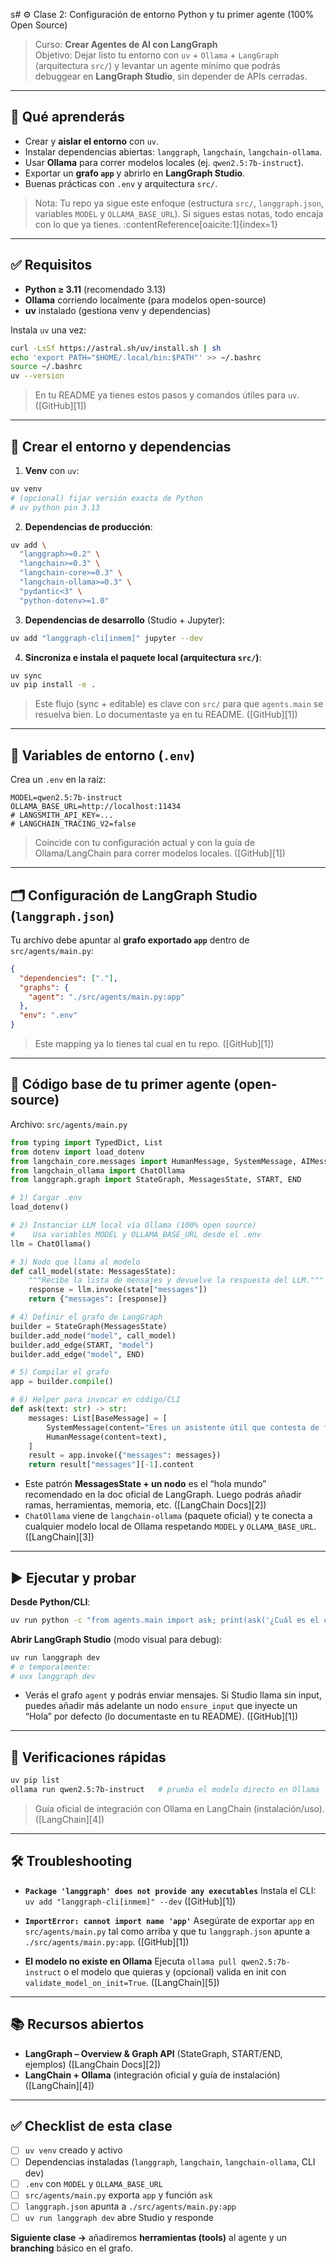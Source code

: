 s# ⚙️ Clase 2: Configuración de entorno Python y tu primer agente (100% Open Source)

> Curso: **Crear Agentes de AI con LangGraph**  
> Objetivo: Dejar listo tu entorno con `uv` + `Ollama` + `LangGraph` (arquitectura `src/`) y levantar un agente mínimo que podrás debuggear en **LangGraph Studio**, sin depender de APIs cerradas.

---

## 🧩 Qué aprenderás
- Crear y **aislar el entorno** con `uv`.
- Instalar dependencias abiertas: `langgraph`, `langchain`, `langchain-ollama`.
- Usar **Ollama** para correr modelos locales (ej. `qwen2.5:7b-instruct`).
- Exportar un **grafo `app`** y abrirlo en **LangGraph Studio**.
- Buenas prácticas con `.env` y arquitectura `src/`.

> Nota: Tu repo ya sigue este enfoque (estructura `src/`, `langgraph.json`, variables `MODEL` y `OLLAMA_BASE_URL`). Si sigues estas notas, todo encaja con lo que ya tienes. :contentReference[oaicite:1]{index=1}

---

## ✅ Requisitos
- **Python ≥ 3.11** (recomendado 3.13)
- **Ollama** corriendo localmente (para modelos open-source)
- **uv** instalado (gestiona venv y dependencias)

Instala `uv` una vez:

```bash
curl -LsSf https://astral.sh/uv/install.sh | sh
echo 'export PATH="$HOME/.local/bin:$PATH"' >> ~/.bashrc
source ~/.bashrc
uv --version
````

> En tu README ya tienes estos pasos y comandos útiles para `uv`. ([GitHub][1])

---

## 🧱 Crear el entorno y dependencias

1. **Venv** con `uv`:

```bash
uv venv
# (opcional) fijar versión exacta de Python
# uv python pin 3.13
```

2. **Dependencias de producción**:

```bash
uv add \
  "langgraph>=0.2" \
  "langchain>=0.3" \
  "langchain-core>=0.3" \
  "langchain-ollama>=0.3" \
  "pydantic<3" \
  "python-dotenv>=1.0"
```

3. **Dependencias de desarrollo** (Studio + Jupyter):

```bash
uv add "langgraph-cli[inmem]" jupyter --dev
```

4. **Sincroniza e instala el paquete local (arquitectura `src/`)**:

```bash
uv sync
uv pip install -e .
```

> Este flujo (sync + editable) es clave con `src/` para que `agents.main` se resuelva bien. Lo documentaste ya en tu README. ([GitHub][1])

---

## 🔑 Variables de entorno (`.env`)

Crea un `.env` en la raíz:

```env
MODEL=qwen2.5:7b-instruct
OLLAMA_BASE_URL=http://localhost:11434
# LANGSMITH_API_KEY=...
# LANGCHAIN_TRACING_V2=false
```

> Coincide con tu configuración actual y con la guía de Ollama/LangChain para correr modelos locales. ([GitHub][1])

---

## 🗂️ Configuración de LangGraph Studio (`langgraph.json`)

Tu archivo debe apuntar al **grafo exportado `app`** dentro de `src/agents/main.py`:

```json
{
  "dependencies": ["."],
  "graphs": {
    "agent": "./src/agents/main.py:app"
  },
  "env": ".env"
}
```

> Este mapping ya lo tienes tal cual en tu repo. ([GitHub][1])

---

## 🤖 Código base de tu primer agente (open-source)

Archivo: `src/agents/main.py`

```python
from typing import TypedDict, List
from dotenv import load_dotenv
from langchain_core.messages import HumanMessage, SystemMessage, AIMessage, BaseMessage
from langchain_ollama import ChatOllama
from langgraph.graph import StateGraph, MessagesState, START, END

# 1) Cargar .env
load_dotenv()

# 2) Instanciar LLM local vía Ollama (100% open source)
#    Usa variables MODEL y OLLAMA_BASE_URL desde el .env
llm = ChatOllama()

# 3) Nodo que llama al modelo
def call_model(state: MessagesState):
    """Recibe la lista de mensajes y devuelve la respuesta del LLM."""
    response = llm.invoke(state["messages"])
    return {"messages": [response]}

# 4) Definir el grafo de LangGraph
builder = StateGraph(MessagesState)
builder.add_node("model", call_model)
builder.add_edge(START, "model")
builder.add_edge("model", END)

# 5) Compilar el grafo
app = builder.compile()

# 6) Helper para invocar en código/CLI
def ask(text: str) -> str:
    messages: List[BaseMessage] = [
        SystemMessage(content="Eres un asistente útil que contesta de forma breve y clara."),
        HumanMessage(content=text),
    ]
    result = app.invoke({"messages": messages})
    return result["messages"][-1].content
```

* Este patrón **MessagesState + un nodo** es el “hola mundo” recomendado en la doc oficial de LangGraph. Luego podrás añadir ramas, herramientas, memoria, etc. ([LangChain Docs][2])
* `ChatOllama` viene de `langchain-ollama` (paquete oficial) y te conecta a cualquier modelo local de Ollama respetando `MODEL` y `OLLAMA_BASE_URL`. ([LangChain][3])

---

## ▶️ Ejecutar y probar

**Desde Python/CLI**:

```bash
uv run python -c "from agents.main import ask; print(ask('¿Cuál es el clima en Bogotá?'))"
```

**Abrir LangGraph Studio** (modo visual para debug):

```bash
uv run langgraph dev
# o temporalmente:
# uvx langgraph dev
```

* Verás el grafo `agent` y podrás enviar mensajes. Si Studio llama sin input, puedes añadir más adelante un nodo `ensure_input` que inyecte un “Hola” por defecto (lo documentaste en tu README). ([GitHub][1])

---

## 🧪 Verificaciones rápidas

```bash
uv pip list
ollama run qwen2.5:7b-instruct   # prueba el modelo directo en Ollama
```

> Guía oficial de integración con Ollama en LangChain (instalación/uso). ([LangChain][4])

---

## 🛠️ Troubleshooting

* **`Package 'langgraph' does not provide any executables`**
  Instala el CLI:
  `uv add "langgraph-cli[inmem]" --dev`  ([GitHub][1])

* **`ImportError: cannot import name 'app'`**
  Asegúrate de exportar `app` en `src/agents/main.py` tal como arriba y que tu `langgraph.json` apunte a `./src/agents/main.py:app`. ([GitHub][1])

* **El modelo no existe en Ollama**
  Ejecuta `ollama pull qwen2.5:7b-instruct` o el modelo que quieras y (opcional) valida en init con `validate_model_on_init=True`. ([LangChain][5])

---

## 📚 Recursos abiertos

* **LangGraph – Overview & Graph API** (StateGraph, START/END, ejemplos) ([LangChain Docs][2])
* **LangChain + Ollama** (integración oficial y guía de instalación) ([LangChain][4])

---

## ✅ Checklist de esta clase

* [ ] `uv venv` creado y activo
* [ ] Dependencias instaladas (`langgraph`, `langchain`, `langchain-ollama`, CLI dev)
* [ ] `.env` con `MODEL` y `OLLAMA_BASE_URL`
* [ ] `src/agents/main.py` exporta `app` y función `ask`
* [ ] `langgraph.json` apunta a `./src/agents/main.py:app`
* [ ] `uv run langgraph dev` abre Studio y responde

**Siguiente clase →** añadiremos **herramientas (tools)** al agente y un **branching** básico en el grafo.


